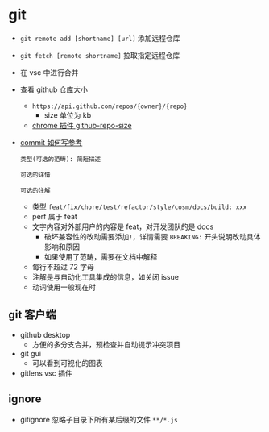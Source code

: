 # git

- `git remote add [shortname] [url]` 添加远程仓库
- `git fetch [remote shortname]` 拉取指定远程仓库
- 在 vsc 中进行合并
- 查看 github 仓库大小

  - `https://api.github.com/repos/{owner}/{repo}`
    - size 单位为 kb
  - [chrome 插件 github-repo-size](https://github.com/harshjv/github-repo-size)

- [commit 如何写参考](https://open.leancloud.cn/git-commit-message/)

  ```text
  类型(可选的范畴): 简短描述

  可选的详情

  可选的注解
  ```

  - 类型 `feat/fix/chore/test/refactor/style/cosm/docs/build: xxx`
  - perf 属于 feat
  - 文字内容对外部用户的内容是 feat，对开发团队的是 docs
    - 破坏兼容性的改动需要添加`!`，详情需要 `BREAKING:` 开头说明改动具体影响和原因
    - 如果使用了范畴，需要在文档中解释
  - 每行不超过 72 字母
  - 注解是与自动化工具集成的信息，如关闭 issue
  - 动词使用一般现在时

## git 客户端

- github desktop
  - 方便的多分支合并，预检查并自动提示冲突项目
- git gui
  - 可以看到可视化的图表
- gitlens vsc 插件

## ignore

- gitignore 忽略子目录下所有某后缀的文件 `**/*.js`
